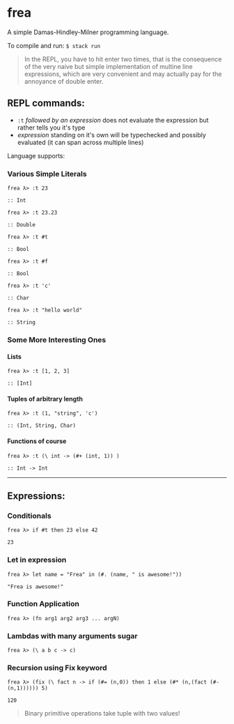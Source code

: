 # frea

A simple Damas-Hindley-Milner programming language.

To compile and run: `$ stack run`

> In the REPL, you have to hit enter two times, that is the consequence of the very naive but simple implementation of multine line expressions, which are very convenient and may actually pay for the annoyance of double enter.

## REPL commands:
- `:t` *followed by an expression* does not evaluate the expression but rather tells you it's type
- *expression* standing on it's own will be typechecked and possibly evaluated (it can span across multiple lines)

Language supports:

### Various Simple Literals

```
frea λ> :t 23

:: Int
```
```
frea λ> :t 23.23

:: Double
```
```
frea λ> :t #t

:: Bool

frea λ> :t #f

:: Bool
```
```
frea λ> :t 'c'

:: Char
```
```
frea λ> :t "hello world"

:: String
```

### Some More Interesting Ones
#### Lists
```
frea λ> :t [1, 2, 3]

:: [Int]
```
#### Tuples of arbitrary length
```
frea λ> :t (1, "string", 'c')

:: (Int, String, Char)
```
#### Functions of course
```
frea λ> :t (\ int -> (#+ (int, 1)) )

:: Int -> Int
```
_____

## Expressions:

### Conditionals
```
frea λ> if #t then 23 else 42

23
```

### Let in expression
```
frea λ> let name = "Frea" in (#. (name, " is awesome!"))

"Frea is awesome!"
```

### Function Application
```
frea λ> (fn arg1 arg2 arg3 ... argN)
```

### Lambdas with many arguments sugar
```
frea λ> (\ a b c -> c)
```

### Recursion using Fix keyword
```
frea λ> (fix (\ fact n -> if (#= (n,0)) then 1 else (#* (n,(fact (#- (n,1)))))) 5)

120
```

> Binary primitive operations take tuple with two values!